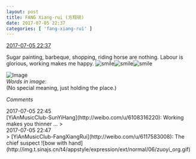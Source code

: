 ```yaml
---
layout: post
title: FANG Xiang-rui (方翔锐)
date: 2017-07-05 22:37
categories: [ 'fang-xiang-rui' ]
---
```


<div class="weibo-info">
  <a href="http://weibo.com/6117583008/Fb1Gege5h">2017-07-05 22:37</a>
</div>

Sugar painting, barbeque, shopping, riding horse are nothing. Labour is glorious, working makes me happy. ![smile](http://img.t.sinajs.cn/t4/appstyle/expression/ext/normal/5c/huanglianwx_org.gif)![smile](http://img.t.sinajs.cn/t4/appstyle/expression/ext/normal/5c/huanglianwx_org.gif)![smile](http://img.t.sinajs.cn/t4/appstyle/expression/ext/normal/5c/huanglianwx_org.gif)

<!-- more -->

![Image](http://wx2.sinaimg.cn/mw690/006G0KNGgy1fh9dwkdwraj30qo10ztdt.jpg)  
*Words in image:*  
(No special meaning, just holding the place.)

*Comments*

<div class="weibo-info">2017-07-05 22:45</div>
[YiAnMusicClub-SunYiHang](http://weibo.com/u/6108316220): Working makes you thinner …
> <div class="weibo-info">2017-07-05 22:47</div>
> [YiAnMusicClub-FangXiangRui](http://weibo.com/u/6117583008): The chief suspect ![bow with hand](http://img.t.sinajs.cn/t4/appstyle/expression/ext/normal/06/zuoyi_org.gif)
